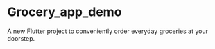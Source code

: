 # Grocery_app_demo

A new Flutter project to conveniently order everyday groceries at your doorstep.
